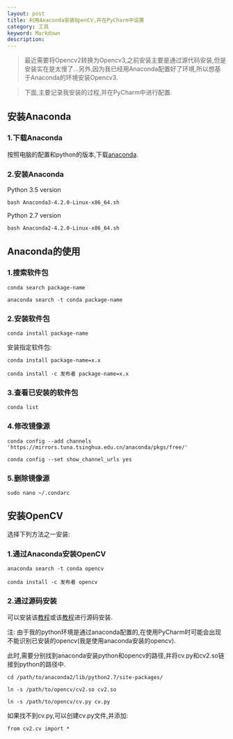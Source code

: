 ```yaml
---
layout: post
title: 利用Anaconda安装OpenCV,并在PyCharm中设置
category: 工具
keyword: Markdown
description:
---
```


> 最近需要将Opencv2转换为Opencv3,之前安装主要是通过源代码安装,但是安装实在是太慢了...另外,因为我已经用Anaconda配置好了环境,所以想基于Anaconda的环境安装Opencv3.

> 下面,主要记录我安装的过程,并在PyCharm中进行配置.

## 安装Anaconda

### 1.下载Anaconda

按照电脑的配置和python的版本,下载[anaconda][1].

### 2.安装Anaconda

Python 3.5 version

    bash Anaconda3-4.2.0-Linux-x86_64.sh 

Python 2.7 version
 
    bash Anaconda2-4.2.0-Linux-x86_64.sh 

## Anaconda的使用

### 1.搜索软件包

    conda search package-name

    anaconda search -t conda package-name

### 2.安装软件包

    conda install package-name

安装指定软件包:

    conda install package-name=x.x

    conda install -c 发布者 package-name=x.x

### 3.查看已安装的软件包

    conda list

### 4.修改镜像源

    conda config --add channels 'https://mirrors.tuna.tsinghua.edu.cn/anaconda/pkgs/free/'

    conda config --set show_channel_urls yes

### 5.删除镜像源

    sudo nano ~/.condarc

## 安装OpenCV

选择下列方法之一安装:

### 1.通过Anaconda安装OpenCV

    anaconda search -t conda opencv

    conda install -c 发布者 opencv

### 2.通过源码安装

可以安装该[教程][2]或该[教程][3]进行源码安装.

注: 由于我的python环境是通过anaconda配置的,在使用PyCharm时可能会出现不能识别已安装的opencv(我是使用anaconda安装的opencv).

此时,需要分别找到anaconda安装python和opencv的路径,并将cv.py和cv2.so链接到python的路径中.

    cd /path/to/anaconda2/lib/python2.7/site-packages/

    ln -s /path/to/opencv/cv2.so cv2.so

    ln -s /path/to/opencv/cv.py cv.py

如果找不到cv.py,可以创建cv.py文件,并添加:
 
    from cv2.cv import *




[1]: https://www.continuum.io/downloads
[2]: http://www.pyimagesearch.com/2015/06/22/install-opencv-3-0-and-python-2-7-on-ubuntu/
[3]: https://github.com/jayrambhia/Install-OpenCV
